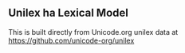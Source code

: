 Unilex ha Lexical Model
----------------------

This is built directly from Unicode.org unilex data at
https://github.com/unicode-org/unilex
